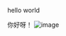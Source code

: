

hello world

你好呀！
![image](https://github.com/user-attachments/assets/bab96527-252f-4483-b260-23d32e7a3756)

